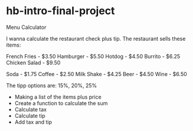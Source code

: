 # hb-intro-final-project
Menu Calculator

I wanna calculate the restaurant check plus tip. The restaurant sells these items:


French Fries - $3.50
Hamburger - $5.50
Hotdog - $4.50
Burrito - $6.25
Chicken Salad - $9.50

Soda - $1.75
Coffee - $2.50
Milk Shake - $4.25
Beer - $4.50
Wine - $6.50


The tipp options are: 15%, 20%, 25%

- Making a list of the items plus price
- Create a function to calculate the sum
- Calculate tax
- Calculate tip
- Add tax and tip
